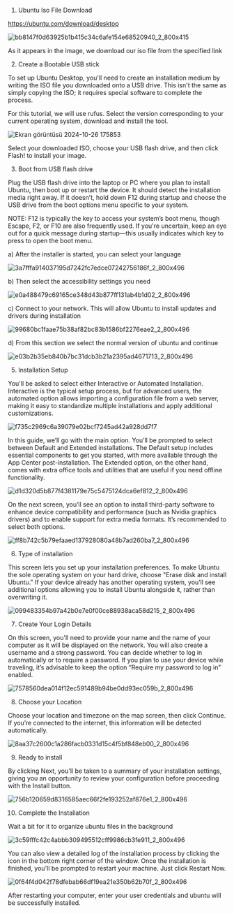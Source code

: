 1. Ubuntu Iso File Download

https://ubuntu.com/download/desktop

![bb8147f0d63925b1b415c34c6afe154e68520940_2_800x415](https://github.com/user-attachments/assets/b8a43b52-fedb-4beb-b503-e019829e7549)

As it appears in the image, we download our iso file from the specified link

2. Create a Bootable USB stick

To set up Ubuntu Desktop, you'll need to create an installation medium by writing the ISO file you downloaded onto a USB drive. 
This isn't the same as simply copying the ISO; it requires special software to complete the process.

For this tutorial, we will use rufus. Select the version corresponding to your current operating system, download and install the tool.

![Ekran görüntüsü 2024-10-26 175853](https://github.com/user-attachments/assets/8b6b96e5-c57a-4803-b525-b344c670a8ee)

Select your downloaded ISO, choose your USB flash drive, and then click Flash! to install your image.

3. Boot from USB flash drive

Plug the USB flash drive into the laptop or PC where you plan to install Ubuntu, then boot up or restart the device. 
It should detect the installation media right away. If it doesn’t, hold down F12 during startup and choose the USB drive from the boot options menu specific to your system.

NOTE:
F12 is typically the key to access your system’s boot menu, though Escape, F2, or F10 are also frequently used. 
If you're uncertain, keep an eye out for a quick message during startup—this usually indicates which key to press to open the boot menu.

a) After the installer is started, you can select your language

![3a7fffa914037195d7242fc7edce07242756186f_2_800x496](https://github.com/user-attachments/assets/9e52b79e-2180-484e-8422-626040d1a323)

b) Then select the accessibility settings you need

![e0a488479c69165ce348d43b877ff131ab4b1d02_2_800x496](https://github.com/user-attachments/assets/a628807c-a4f8-40c3-9422-b6fb8d409077)

c) Connect to your network. This will allow Ubuntu to install updates and drivers during installation

![99680bc1faae75b38af82bc83b1586bf2276eae2_2_800x496](https://github.com/user-attachments/assets/87954779-5e4c-4c0a-8e5e-78b9b6a901e2)

d) From this section we select the normal version of ubuntu and continue

![e03b2b35eb840b7bc31dcb3b21a2395ad4671713_2_800x496](https://github.com/user-attachments/assets/077533c1-d843-4eb7-a0cc-d74fbdb960db)

5. Installation Setup

You'll be asked to select either Interactive or Automated Installation. 
Interactive is the typical setup process, but for advanced users, the automated option allows importing a configuration file from a web server, 
making it easy to standardize multiple installations and apply additional customizations.

![f735c2969c6a39079e02bcf7245ad42a928dd7f7](https://github.com/user-attachments/assets/9c3b1abe-8c43-4b3e-a469-7ad0d5609d05)

In this guide, we’ll go with the main option. You’ll be prompted to select between Default and Extended installations. 
The Default setup includes essential components to get you started, with more available through the App Center post-installation. 
The Extended option, on the other hand, comes with extra office tools and utilities that are useful if you need offline functionality.

![d1d320d5b877f4381179e75c5475124dca6ef812_2_800x496](https://github.com/user-attachments/assets/a90f33ce-323e-401e-8885-d5faa61f3a65)


On the next screen, you’ll see an option to install third-party software to enhance device compatibility and performance 
(such as Nvidia graphics drivers) and to enable support for extra media formats. It’s recommended to select both options.

![ff8b742c5b79efaaed137928080a48b7ad260ba7_2_800x496](https://github.com/user-attachments/assets/ce2c8674-3a5c-4fee-8e3e-3e46727b3360)

6. Type of installation

This screen lets you set up your installation preferences. To make Ubuntu the sole operating system on your hard drive, choose "Erase disk and install Ubuntu."
If your device already has another operating system, you’ll see additional options allowing you to install Ubuntu alongside it, rather than overwriting it.

![099483354b97a42b0e7e0f00ce88938aca58d215_2_800x496](https://github.com/user-attachments/assets/35d3e0e0-d041-46a7-8711-9fcddda46f4d)

7. Create Your Login Details

On this screen, you'll need to provide your name and the name of your computer as it will be displayed on the network. You will also create a username and a strong password.
You can decide whether to log in automatically or to require a password. If you plan to use your device while traveling, it’s advisable to keep the option “Require my password to log in” enabled.

![7578560dea014f12ec591489b94be0dd93ec059b_2_800x496](https://github.com/user-attachments/assets/3d23b4b2-7c41-42df-a492-63f772bb2579)


8. Choose your Location

Choose your location and timezone on the map screen, then click Continue. If you’re connected to the internet, this information will be detected automatically.

![8aa37c2600c1a286facb0331d15c4f5bf848eb00_2_800x496](https://github.com/user-attachments/assets/1d2c26f9-ae7d-4c5e-8053-f921febd7124)

9. Ready to install

By clicking Next, you'll be taken to a summary of your installation settings, giving you an opportunity to review your configuration before proceeding with the Install button.

![756b120659d8316585aec66f2fe193252af876e1_2_800x496](https://github.com/user-attachments/assets/08554b1c-9b80-49d5-b65a-fc3e36b296bb)


10. Complete the Installation

Wait a bit for it to organize ubuntu files in the background

![3c59fffc42c4abbb309495512cff9986cb3fe911_2_800x496](https://github.com/user-attachments/assets/a4a9388c-603f-4cac-8265-f08c9b0f4e28)


You can also view a detailed log of the installation process by clicking the icon in the bottom right corner of the window. 
Once the installation is finished, you'll be prompted to restart your machine. Just click Restart Now.

![0f64f4d042f78dfebab66df19ea21e350b62b70f_2_800x496](https://github.com/user-attachments/assets/7a96af0f-7e6a-4213-8df8-217c53a5c15d)

After restarting your computer, enter your user credentials and ubuntu will be successfully installed.








